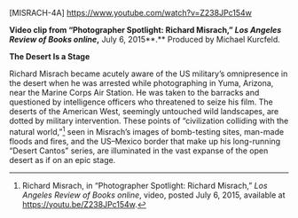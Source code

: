 \[MISRACH-4A\] <https://www.youtube.com/watch?v=Z238JPc154w>

**Video clip from “Photographer Spotlight: Richard Misrach,” *Los Angeles Review of Books online*,** July 6, 2015**.** Produced by Michael Kurcfeld.

**The Desert Is a Stage**

Richard Misrach became acutely aware of the US military’s omnipresence in the desert when he was arrested while photographing in Yuma, Arizona, near the Marine Corps Air Station. He was taken to the barracks and questioned by intelligence officers who threatened to seize his film. The deserts of the American West, seemingly untouched wild landscapes, are dotted by military intervention. These points of “civilization colliding with the natural world,”[^1] seen in Misrach’s images of bomb-testing sites, man-made floods and fires, and the US–Mexico border that make up his long-running “Desert Cantos” series, are illuminated in the vast expanse of the open desert as if on an epic stage.

[^1]: Richard Misrach, in “Photographer Spotlight: Richard Misrach,” *Los Angeles Review of Books online*, video, posted July 6, 2015, available at https://youtu.be/Z238JPc154w.
